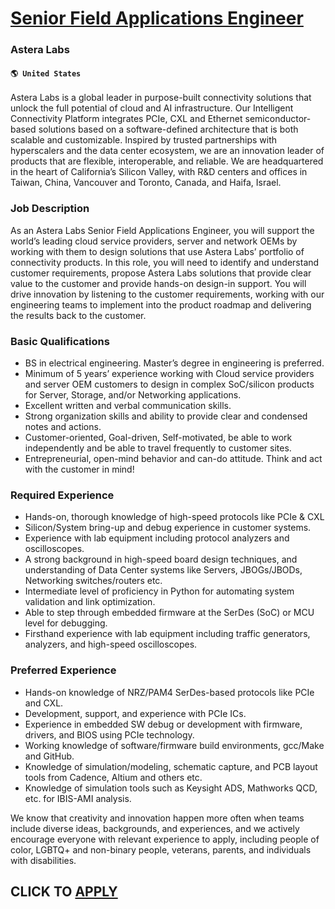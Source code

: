 # [Senior Field Applications Engineer](https://www.remotewlb.com/apply/senior-field-applications-engineer-58338)  
### Astera Labs  
#### `🌎 United States`  

Astera Labs is a global leader in purpose-built connectivity solutions that unlock the full potential of cloud and AI infrastructure. Our Intelligent Connectivity Platform integrates PCIe, CXL and Ethernet semiconductor-based solutions based on a software-defined architecture that is both scalable and customizable. Inspired by trusted partnerships with hyperscalers and the data center ecosystem, we are an innovation leader of products that are flexible, interoperable, and reliable. We are headquartered in the heart of California’s Silicon Valley, with R&D centers and offices in Taiwan, China, Vancouver and Toronto, Canada, and Haifa, Israel.

### Job Description

As an Astera Labs Senior Field Applications Engineer, you will support the world’s leading cloud service providers, server and network OEMs by working with them to design solutions that use Astera Labs’ portfolio of connectivity products. In this role, you will need to identify and understand customer requirements, propose Astera Labs solutions that provide clear value to the customer and provide hands-on design-in support. You will drive innovation by listening to the customer requirements, working with our engineering teams to implement into the product roadmap and delivering the results back to the customer.

### Basic Qualifications

  * BS in electrical engineering. Master’s degree in engineering is preferred.
  * Minimum of 5 years’ experience working with Cloud service providers and server OEM customers to design in complex SoC/silicon products for Server, Storage, and/or Networking applications.
  * Excellent written and verbal communication skills.
  * Strong organization skills and ability to provide clear and condensed notes and actions.
  * Customer-oriented, Goal-driven, Self-motivated, be able to work independently and be able to travel frequently to customer sites.
  * Entrepreneurial, open-mind behavior and can-do attitude. Think and act with the customer in mind!

### Required Experience

  * Hands-on, thorough knowledge of high-speed protocols like PCIe & CXL
  * Silicon/System bring-up and debug experience in customer systems.
  * Experience with lab equipment including protocol analyzers and oscilloscopes.
  * A strong background in high-speed board design techniques, and understanding of Data Center systems like Servers, JBOGs/JBODs, Networking switches/routers etc.
  * Intermediate level of proficiency in Python for automating system validation and link optimization.
  * Able to step through embedded firmware at the SerDes (SoC) or MCU level for debugging.
  * Firsthand experience with lab equipment including traffic generators, analyzers, and high-speed oscilloscopes.

### Preferred Experience

  * Hands-on knowledge of NRZ/PAM4 SerDes-based protocols like PCIe and CXL.
  * Development, support, and experience with PCIe ICs.
  * Experience in embedded SW debug or development with firmware, drivers, and BIOS using PCIe technology.
  * Working knowledge of software/firmware build environments, gcc/Make and GitHub.
  * Knowledge of simulation/modeling, schematic capture, and PCB layout tools from Cadence, Altium and others etc.
  * Knowledge of simulation tools such as Keysight ADS, Mathworks QCD, etc. for IBIS-AMI analysis.

We know that creativity and innovation happen more often when teams include diverse ideas, backgrounds, and experiences, and we actively encourage everyone with relevant experience to apply, including people of color, LGBTQ+ and non-binary people, veterans, parents, and individuals with disabilities.

  
## CLICK TO [APPLY](https://www.remotewlb.com/apply/senior-field-applications-engineer-58338)

